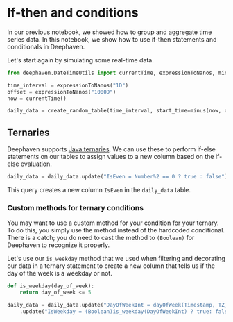 # If-then and conditions

In our previous notebook, we showed how to group and aggregate time series data. In this notebook, we show how to use if-then statements and conditionals in Deephaven.

Let's start again by simulating some real-time data.

```python
from deephaven.DateTimeUtils import currentTime, expressionToNanos, minus

time_interval = expressionToNanos("1D")
offset = expressionToNanos("1000D")
now = currentTime()

daily_data = create_random_table(time_interval, start_time=minus(now, offset))
```

## Ternaries

Deephaven supports [Java ternaries](https://deephaven.io/core/docs/reference/query-language/control-flow/ternary-if/). We can use these to perform if-else statements on our tables to assign values to a new column based on the if-else evaluation.

```python
daily_data = daily_data.update("IsEven = Number%2 == 0 ? true : false")
```

This query creates a new column `IsEven` in the `daily_data` table.

### Custom methods for ternary conditions

You may want to use a custom method for your condition for your ternary. To do this, you simply use the method instead of the hardcoded conditional. There is a catch; you do need to cast the method to `(Boolean)` for Deephaven to recognize it properly.

Let's use our `is_weekday` method that we used when filtering and decorating our data in a ternary statement to create a new column that tells us if the day of the week is a weekday or not.

```python
def is_weekday(day_of_week):
    return day_of_week <= 5

daily_data = daily_data.update("DayOfWeekInt = dayOfWeek(Timestamp, TZ_NY)")\
    .update("IsWeekday = (Boolean)is_weekday(DayOfWeekInt) ? true: false")
```

